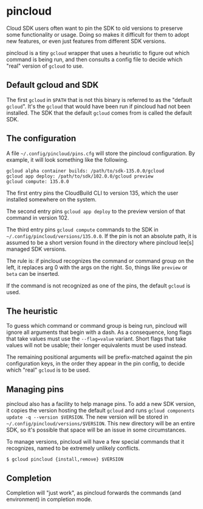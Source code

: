 # pincloud

Cloud SDK users often want to pin the SDK to old versions to preserve some functionality or usage. Doing so makes it difficult for them to adopt new features, or even just features from different SDK versions.

pincloud is a tiny `gcloud` wrapper that uses a heuristic to figure out which command is being run, and then consults a config file to decide which "real" version of `gcloud` to use.

## Default gcloud and SDK

The first `gcloud` in `$PATH` that is not this binary is referred to as the "default `gcloud`". It's the `gcloud` that would have been run if pincloud had not been installed. The SDK that the default `gcloud` comes from is called the default SDK.

## The configuration

A file `~/.config/pincloud/pins.cfg` will store the pincloud configuration. By example, it will look something like the following.

```
gcloud alpha container builds: /path/to/sdk-135.0.0/gcloud
gcloud app deploy: /path/to/sdk/102.0.0/gcloud preview
gcloud compute: 135.0.0
```

The first entry pins the CloudBuild CLI to version 135, which the user installed somewhere on the system.

The second entry pins `gcloud app deploy` to the preview version of that command in version 102.

The third entry pins `gcloud compute` commands to the SDK in `~/.config/pincloud/versions/135.0.0`. If the pin is not an absolute path, it is assumed to be a short version found in the directory where pincloud lee[s] managed SDK versions.

The rule is: if pincloud recognizes the command or command group on the left, it replaces arg 0 with the args on the right. So, things like `preview` or `beta` can be inserted.

If the command is not recognized as one of the pins, the default `gcloud` is used.

## The heuristic

To guess which command or command group is being run, pincloud will ignore all arguments that begin with a dash. As a consequence, long flags that take values must use the `--flag=value` variant. Short flags that take values will not be usable; their longer equivalents must be used instead.

The remaining positional arguments will be prefix-matched against the pin configuration keys, in the order they appear in the pin config, to decide which "real" `gcloud` is to be used.

## Managing pins

pincloud also has a facility to help manage pins. To add a new SDK version, it copies the version hosting the default `gcloud` and runs `gcloud components update -q --version $VERSION`. The new version will be stored in `~/.config/pincloud/versions/$VERSION`. This new directory will be an entire SDK, so it's possible that space will be an issue in some circumstances.

To manage versions, pincloud will have a few special commands that it recognizes, named to be extremely unlikely conflicts.

```
$ gcloud pincloud {install,remove} $VERSION
```

## Completion

Completion will "just work", as pincloud forwards the commands (and environment) in completion mode.
